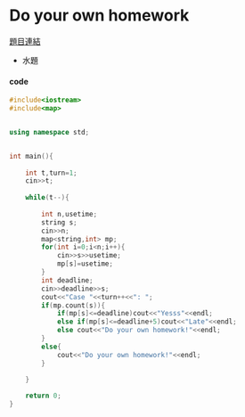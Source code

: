 # Do your own homework

[題目連結](https://vjudge.net/problem/UVA-11917)

* 水題

#### code 


```cpp
#include<iostream>
#include<map>


using namespace std;


int main(){
	
	int t,turn=1;
	cin>>t;
	
	while(t--){
	
		int n,usetime;
		string s;
		cin>>n;
		map<string,int> mp;
		for(int i=0;i<n;i++){
			cin>>s>>usetime;
			mp[s]=usetime;
		}
		int deadline;
		cin>>deadline>>s;
		cout<<"Case "<<turn++<<": ";
		if(mp.count(s)){
			if(mp[s]<=deadline)cout<<"Yesss"<<endl;
			else if(mp[s]<=deadline+5)cout<<"Late"<<endl;
			else cout<<"Do your own homework!"<<endl;
		}
		else{
			cout<<"Do your own homework!"<<endl;
		}
	
	}

	return 0;
}
```
